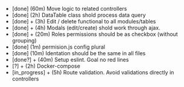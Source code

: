 - [done] (60m) Move logic to related controllers
- [done] (2h) DataTable class shold process data query
- [done] + (3h) Edit / delete functional to all modules/tables
- [done] + (4h) Modals (edit/create) shold work through ajax.
- [done] + (20m) Roles permissions should be as checkbox (without grouping)
- [done] (1m) permision.js config plural
- [done] (10m) Identation should be the same in all files
- [done?] + (40m) Setup eslint. Goal no red lines
- [?] + (2h) Docker-compose
- [in_progress] + (5h) Route validation. Avoid validations directly in controllers
